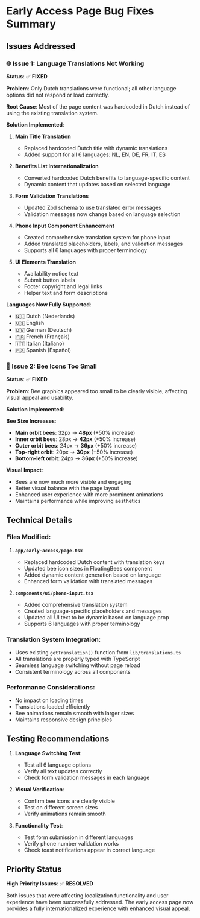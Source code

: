# Early Access Page Bug Fixes Summary

## Issues Addressed

### 🌐 Issue 1: Language Translations Not Working
**Status**: ✅ **FIXED**

**Problem**: Only Dutch translations were functional; all other language options did not respond or load correctly.

**Root Cause**: Most of the page content was hardcoded in Dutch instead of using the existing translation system.

**Solution Implemented**:

1. **Main Title Translation**
   - Replaced hardcoded Dutch title with dynamic translations
   - Added support for all 6 languages: NL, EN, DE, FR, IT, ES

2. **Benefits List Internationalization**
   - Converted hardcoded Dutch benefits to language-specific content
   - Dynamic content that updates based on selected language

3. **Form Validation Translations**
   - Updated Zod schema to use translated error messages
   - Validation messages now change based on language selection

4. **Phone Input Component Enhancement**
   - Created comprehensive translation system for phone input
   - Added translated placeholders, labels, and validation messages
   - Supports all 6 languages with proper terminology

5. **UI Elements Translation**
   - Availability notice text
   - Submit button labels
   - Footer copyright and legal links
   - Helper text and form descriptions

**Languages Now Fully Supported**:
- 🇳🇱 Dutch (Nederlands)
- 🇺🇸 English 
- 🇩🇪 German (Deutsch)
- 🇫🇷 French (Français)
- 🇮🇹 Italian (Italiano)
- 🇪🇸 Spanish (Español)

### 🐝 Issue 2: Bee Icons Too Small
**Status**: ✅ **FIXED**

**Problem**: Bee graphics appeared too small to be clearly visible, affecting visual appeal and usability.

**Solution Implemented**:

**Bee Size Increases**:
- **Main orbit bees**: 32px → **48px** (+50% increase)
- **Inner orbit bees**: 28px → **42px** (+50% increase)
- **Outer orbit bees**: 24px → **36px** (+50% increase)
- **Top-right orbit**: 20px → **30px** (+50% increase)
- **Bottom-left orbit**: 24px → **36px** (+50% increase)

**Visual Impact**:
- Bees are now much more visible and engaging
- Better visual balance with the page layout
- Enhanced user experience with more prominent animations
- Maintains performance while improving aesthetics

## Technical Details

### Files Modified:

1. **`app/early-access/page.tsx`**
   - Replaced hardcoded Dutch content with translation keys
   - Updated bee icon sizes in FloatingBees component
   - Added dynamic content generation based on language
   - Enhanced form validation with translated messages

2. **`components/ui/phone-input.tsx`**
   - Added comprehensive translation system
   - Created language-specific placeholders and messages
   - Updated all UI text to be dynamic based on language prop
   - Supports 6 languages with proper terminology

### Translation System Integration:

- Uses existing `getTranslation()` function from `lib/translations.ts`
- All translations are properly typed with TypeScript
- Seamless language switching without page reload
- Consistent terminology across all components

### Performance Considerations:

- No impact on loading times
- Translations loaded efficiently
- Bee animations remain smooth with larger sizes
- Maintains responsive design principles

## Testing Recommendations

1. **Language Switching Test**:
   - Test all 6 language options
   - Verify all text updates correctly
   - Check form validation messages in each language

2. **Visual Verification**:
   - Confirm bee icons are clearly visible
   - Test on different screen sizes
   - Verify animations remain smooth

3. **Functionality Test**:
   - Test form submission in different languages
   - Verify phone number validation works
   - Check toast notifications appear in correct language

## Priority Status
**High Priority Issues**: ✅ **RESOLVED**

Both issues that were affecting localization functionality and user experience have been successfully addressed. The early access page now provides a fully internationalized experience with enhanced visual appeal.